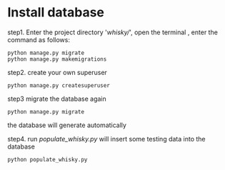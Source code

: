 # Install database

step1. Enter the project directory '*whisky/*', open the terminal , enter the command as follows:
```
python manage.py migrate
python manage.py makemigrations
```
step2. create your own superuser
```
python manage.py createsuperuser
```

step3 migrate the database again
```
python manage.py migrate
```
the database will generate automatically

step4. run *populate_whisky.py* will insert some testing data into the database

```
python populate_whisky.py   
```
